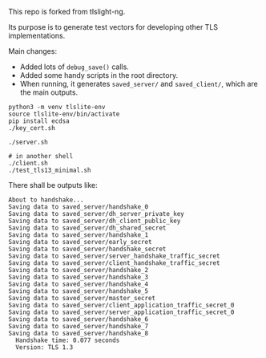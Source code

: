 This repo is forked from tlslight-ng.

Its purpose is to generate test vectors for developing other TLS implementations.

Main changes:
- Added lots of `debug_save()` calls.
- Added some handy scripts in the root directory.
- When running, it generates `saved_server/` and `saved_client/`, which are the main outputs.

```
python3 -m venv tlslite-env
source tlslite-env/bin/activate
pip install ecdsa
./key_cert.sh

./server.sh

# in another shell
./client.sh
./test_tls13_minimal.sh
```


There shall be outputs like:
```
About to handshake...
Saving data to saved_server/handshake_0
Saving data to saved_server/dh_server_private_key
Saving data to saved_server/dh_client_public_key
Saving data to saved_server/dh_shared_secret
Saving data to saved_server/handshake_1
Saving data to saved_server/early_secret
Saving data to saved_server/handshake_secret
Saving data to saved_server/server_handshake_traffic_secret
Saving data to saved_server/client_handshake_traffic_secret
Saving data to saved_server/handshake_2
Saving data to saved_server/handshake_3
Saving data to saved_server/handshake_4
Saving data to saved_server/handshake_5
Saving data to saved_server/master_secret
Saving data to saved_server/client_application_traffic_secret_0
Saving data to saved_server/server_application_traffic_secret_0
Saving data to saved_server/handshake_6
Saving data to saved_server/handshake_7
Saving data to saved_server/handshake_8
  Handshake time: 0.077 seconds
  Version: TLS 1.3
```  
